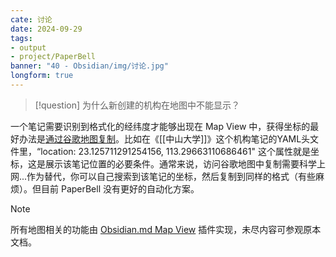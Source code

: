 ```yaml
---
cate: 讨论
date: 2024-09-29
tags: 
- output
- project/PaperBell
banner: "40 - Obsidian/img/讨论.jpg"
longform: true
---
```



> [!question]
> 为什么新创建的机构在地图中不能显示？

一个笔记需要识别到格式化的经纬度才能够出现在 Map View 中，获得坐标的最好办法是[通过谷歌地图复制](https://github.com/esm7/obsidian-map-view#tip-copying-from-google-maps)。比如在《[[中山大学]]》这个机构笔记的YAML头文件里，“location: 23.125711291254156, 113.29663110686461" 这个属性就是坐标，这是展示该笔记位置的必要条件。通常来说，访问谷歌地图中复制需要科学上网...作为替代，你可以自己搜索到该笔记的坐标，然后复制到同样的格式（有些麻烦）。但目前 PaperBell 没有更好的自动化方案。

>[!note]
> 所有地图相关的功能由 [Obsidian.md Map View](https://github.com/esm7/obsidian-map-view) 插件实现，未尽内容可参观原本文档。

